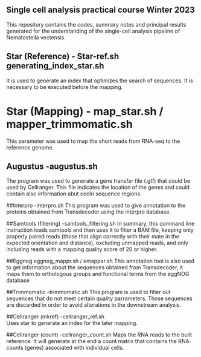 ## Single cell analysis practical course Winter 2023
This repository contains the codes, summary notes and principal results generated for the understanding of the single-cell analysis pipeline of Nematostella vectensis. 

## Star (Reference) - Star-ref.sh generating_index_star.sh
It is used to generate an index that optimizes the search of sequences. It is necessary to be executed before the mapping.

# Star (Mapping) - map_star.sh / mapper_trimmomatic.sh
This parameter was used to map the short reads from RNA-seq to the reference genome. 

## Augustus -augustus.sh
The program was used to generate a gene transfer file (.gtf) that could be used by Cellranger. This file indicates the location of the genes and could contain also information abut codin sequence regions. 

##Interpro -interpro.sh
This program was used to give annotation to the proteins obtained from Transdecoder using the interpro database.

##Samtools (filtering) -samtools_filtering.sh
In summary, this command line instruction loads samtools and then uses it to filter a BAM file, keeping only properly paired reads (those that align correctly with their mate in the expected orientation and distance), excluding unmapped reads, and only including reads with a mapping quality score of 20 or higher. 

##Eggnog eggnog_mappr.sh / emapper.sh
This annotation tool is also used to get information about the sequences obtained from Transdecoder, it maps them to orthologous groups and functional terms from the eggNOG database

##Trimmomatic -trimmomatic.sh
This program is used to filter out sequences that do not meet certain quality parrameters. Those sequences are discarded in order to avoid alterations in the downstream analysis. 

##Cellranger (mkref) -cellranger_ref.sh  
Uses star to generate an index for the later mapping.

##Cellranger (count) -cellranger_count.sh
Maps the RNA reads to the built reference. It will generate at the end a count matrix that contains the RNA-counts (genes) associated with individual cells.
